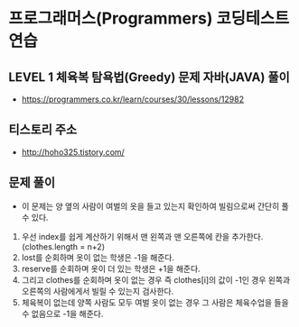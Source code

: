 # 프로그래머스(Programmers) 코딩테스트 연습
## LEVEL 1 체육복 탐욕법(Greedy) 문제 자바(JAVA) 풀이
- https://programmers.co.kr/learn/courses/30/lessons/12982

## 티스토리 주소
- http://hoho325.tistory.com/



## 문제 풀이
- 이 문제는 양 옆의 사람이 여벌의 옷을 들고 있는지 확인하여 빌림으로써 간단히 풀 수 있다.
1. 우선 index를 쉽게 계산하기 위해서 맨 왼쪽과 맨 오른쪽에 칸을 추가한다.(clothes.length = n+2)
2. lost를 순회하며 옷이 없는 학생은 -1을 해준다.
3. reserve를 순회하며 옷이 더 있는 학생은 +1을 해준다.
4. 그리고 clothes를 순회하며 옷이 없는 경우 즉 clothes[i]의 값이 -1인 경우 왼쪽과 오른쪽의 사람에게서 빌릴 수 있는지 검사한다.
5. 체육복이 없는데 양쪽 사람도 모두 여벌 옷이 없는 경우 그 사람은 체육수업을 들을 수 없음으로 -1을 해준다.
